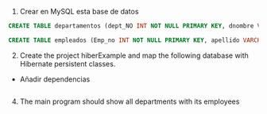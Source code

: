 1. Crear en MySQL esta base de datos

```sql
CREATE TABLE departamentos (dept_NO INT NOT NULL PRIMARY KEY, dnombre VARCHAR(15),loc VARCHAR(15));
```

```sql
CREATE TABLE empleados (Emp_no INT NOT NULL PRIMARY KEY, apellido VARCHAR(20), oficio VARCHAR(15), dir INT, fecha_alta DATE, salario FLOAT(6,2), comision FLOAT(6,2), dept_NO INT, FOREIGN KEY (dept_NO) REFERENCES departamentos (dept_NO));
```

2. Create the project hiberExample and map the following database with Hibernate persistent classes.
- Añadir dependencias

```xml

```



4. The main program should show all departments with its employees